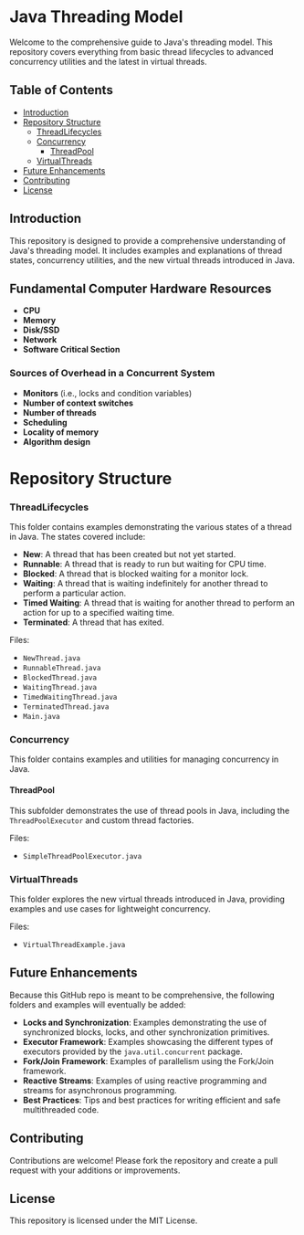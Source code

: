 # Java Threading Model

Welcome to the comprehensive guide to Java's threading model. This repository covers everything from basic thread lifecycles to advanced concurrency utilities and the latest in virtual threads.

## Table of Contents

- [Introduction](#introduction)
- [Repository Structure](#repository-structure)
  - [ThreadLifecycles](#threadlifecycles)
  - [Concurrency](#concurrency)
    - [ThreadPool](#threadpool)
  - [VirtualThreads](#virtualthreads)
- [Future Enhancements](#future-enhancements)
- [Contributing](#contributing)
- [License](#license)

## Introduction

This repository is designed to provide a comprehensive understanding of Java's threading model. It includes examples and explanations of thread states, concurrency utilities, and the new virtual threads introduced in Java.

## Fundamental Computer Hardware Resources
- **CPU**
- **Memory**
- **Disk/SSD**
- **Network**
- **Software Critical Section**

### Sources of Overhead in a Concurrent System
- **Monitors** (i.e., locks and condition variables)
- **Number of context switches**
- **Number of threads**
- **Scheduling**
- **Locality of memory**
- **Algorithm design**

# Repository Structure

### ThreadLifecycles

This folder contains examples demonstrating the various states of a thread in Java. The states covered include:

- **New**: A thread that has been created but not yet started.
- **Runnable**: A thread that is ready to run but waiting for CPU time.
- **Blocked**: A thread that is blocked waiting for a monitor lock.
- **Waiting**: A thread that is waiting indefinitely for another thread to perform a particular action.
- **Timed Waiting**: A thread that is waiting for another thread to perform an action for up to a specified waiting time.
- **Terminated**: A thread that has exited.

Files:
- `NewThread.java`
- `RunnableThread.java`
- `BlockedThread.java`
- `WaitingThread.java`
- `TimedWaitingThread.java`
- `TerminatedThread.java`
- `Main.java`

### Concurrency

This folder contains examples and utilities for managing concurrency in Java.

#### ThreadPool

This subfolder demonstrates the use of thread pools in Java, including the `ThreadPoolExecutor` and custom thread factories.

Files:
- `SimpleThreadPoolExecutor.java`

### VirtualThreads

This folder explores the new virtual threads introduced in Java, providing examples and use cases for lightweight concurrency.

Files:
- `VirtualThreadExample.java`

## Future Enhancements

Because this GitHub repo is meant to be comprehensive, the following folders and examples will eventually be added:

- **Locks and Synchronization**: Examples demonstrating the use of synchronized blocks, locks, and other synchronization primitives.
- **Executor Framework**: Examples showcasing the different types of executors provided by the `java.util.concurrent` package.
- **Fork/Join Framework**: Examples of parallelism using the Fork/Join framework.
- **Reactive Streams**: Examples of using reactive programming and streams for asynchronous programming.
- **Best Practices**: Tips and best practices for writing efficient and safe multithreaded code.

## Contributing

Contributions are welcome! Please fork the repository and create a pull request with your additions or improvements.

## License

This repository is licensed under the MIT License.
